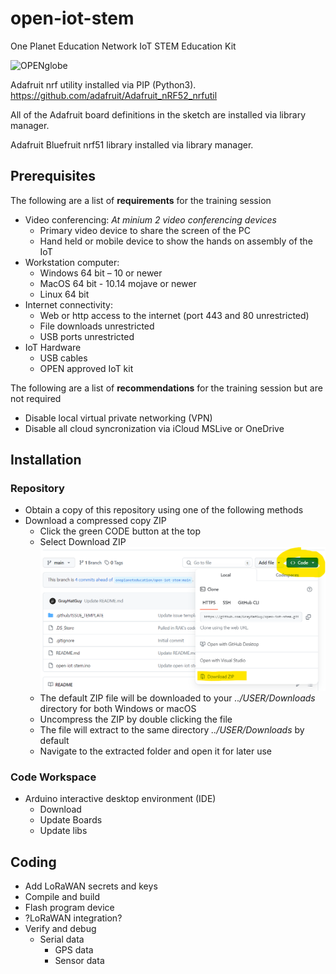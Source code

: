 # open-iot-stem
One Planet Education Network IoT STEM Education Kit


<img width="248" alt="OPENglobe" src="https://user-images.githubusercontent.com/17368055/199580276-4e5cb63f-2cf8-4e95-b6a8-bd3511b393b7.png">

Adafruit nrf utility installed via PIP (Python3).
https://github.com/adafruit/Adafruit_nRF52_nrfutil

All of the Adafruit board definitions in the sketch are installed via library manager.

Adafruit Bluefruit nrf51 library installed via library manager.

## Prerequisites

The following are a list of **requirements** for the training session

- Video conferencing: 
   *At minium 2 video conferencing devices*
	- Primary video device to share the screen of the PC
	- Hand held or mobile device to show the hands on assembly of the IoT
- Workstation computer:
    - Windows 64 bit – 10 or newer
    - MacOS 64 bit - 10.14 mojave or newer 
    - Linux 64 bit 
- Internet connectivity:
    - Web or http access to the internet (port 443 and 80 unrestricted)
    - File downloads unrestricted
    - USB ports unrestricted
- IoT Hardware
    - USB cables
    - OPEN approved IoT kit
 
The following are a list of **recommendations** for the training session but are not required

- Disable local virtual private networking (VPN)
- Disable all cloud syncronization via iCloud MSLive or OneDrive

## Installation
### Repository
- Obtain a copy of this repository using one of the following methods
- Download a compressed copy ZIP
  - Click the green CODE button at the top
  - Select Download ZIP
    ![ZIP download](https://github.com/GrayHatGuy/open-iot-stem/blob/3617701d3dec65c0ebc42911ac7744f3bd4ea87b/img/repo_zip.png?raw=true)
  - The default ZIP file will be downloaded to your *../USER/Downloads* directory for both Windows or macOS
  - Uncompress the ZIP by double clicking the file
  - The file will extract to the same directory *../USER/Downloads* by default
  - Navigate to the extracted folder and open it for later use
### Code Workspace 
- Arduino interactive desktop environment (IDE)
  - Download
  - Update Boards
  - Update libs
## Coding
- Add LoRaWAN secrets and keys
- Compile and build 
- Flash program device
- ?LoRaWAN integration?
- Verify and debug
  - Serial data
    - GPS data
    - Sensor data
  
